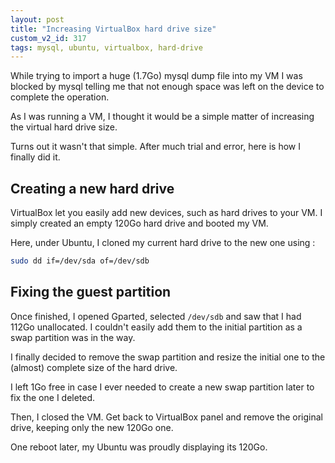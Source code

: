 ```yaml
---
layout: post
title: "Increasing VirtualBox hard drive size"
custom_v2_id: 317
tags: mysql, ubuntu, virtualbox, hard-drive
---
```


While trying to import a huge (1.7Go) mysql dump file into my VM I was blocked
by mysql telling me that not enough space was left on the device to complete
the operation.

As I was running a VM, I thought it would be a simple matter of increasing the
virtual hard drive size.

Turns out it wasn't that simple. After much trial and error, here is how I
finally did it.

## Creating a new hard drive

VirtualBox let you easily add new devices, such as hard drives to your VM. I
simply created an empty 120Go hard drive and booted my VM.

Here, under Ubuntu, I cloned my current hard drive to the new one using :


```sh
sudo dd if=/dev/sda of=/dev/sdb
```

## Fixing the guest partition

Once finished, I opened Gparted, selected `/dev/sdb` and saw that I had 112Go
unallocated. I couldn't easily add them to the initial partition as a swap
partition was in the way.

I finally decided to remove the swap partition and resize the initial one to
the (almost) complete size of the hard drive.

I left 1Go free in case I ever needed to create a new swap partition later to
fix the one I deleted.

Then, I closed the VM. Get back to VirtualBox panel and remove the original
drive, keeping only the new 120Go one.

One reboot later, my Ubuntu was proudly displaying its 120Go.
